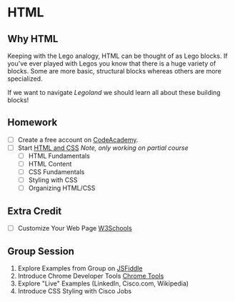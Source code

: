 # HTML

## Why HTML
Keeping with the Lego analogy, HTML can be thought of as Lego blocks. If you've ever played with Legos you know that
there is a huge variety of blocks. Some are more basic, structural blocks whereas others are more specialized.

If we want to navigate *Legoland* we should learn all about these building blocks!

## Homework
- [ ] Create a free account on [CodeAcademy](https://www.codecademy.com).
- [ ] Start [HTML and CSS](https://www.codecademy.com/learn/learn-html-css) *Note, only working on partial course*
    - [ ] HTML Fundamentals
    - [ ] HTML Content
    - [ ] CSS Fundamentals
    - [ ] Styling with CSS
    - [ ] Organizing HTML/CSS

## Extra Credit
- [ ] Customize Your Web Page [W3Schools](https://www.w3schools.com/html/tryit.asp?filename=tryhtml_default)

## Group Session
1. Explore Examples from Group on [JSFiddle](https://www.w3schools.com/html/tryit.asp?filename=tryhtml_default)
2. Introduce Chrome Developer Tools [Chrome Tools](https://developer.chrome.com/devtools)
3. Explore "Live" Examples (LinkedIn, Cisco.com, Wikipedia)
4. Introduce CSS Styling with Cisco Jobs





